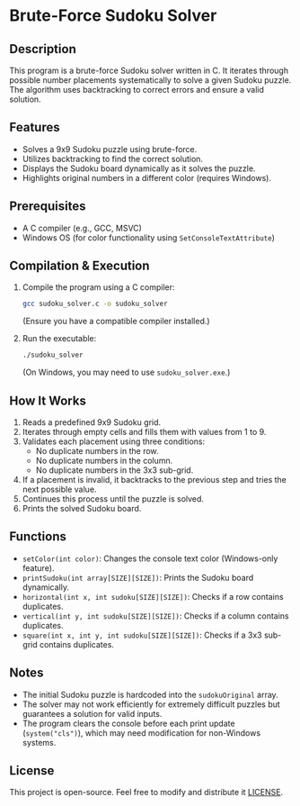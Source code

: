# Brute-Force Sudoku Solver

## Description
This program is a brute-force Sudoku solver written in C. It iterates through possible number placements systematically to solve a given Sudoku puzzle. The algorithm uses backtracking to correct errors and ensure a valid solution.

## Features
- Solves a 9x9 Sudoku puzzle using brute-force.
- Utilizes backtracking to find the correct solution.
- Displays the Sudoku board dynamically as it solves the puzzle.
- Highlights original numbers in a different color (requires Windows).

## Prerequisites
- A C compiler (e.g., GCC, MSVC)
- Windows OS (for color functionality using `SetConsoleTextAttribute`)

## Compilation & Execution
1. Compile the program using a C compiler:
   ```sh
   gcc sudoku_solver.c -o sudoku_solver
   ```
   (Ensure you have a compatible compiler installed.)

2. Run the executable:
   ```sh
   ./sudoku_solver
   ```
   (On Windows, you may need to use `sudoku_solver.exe`.)

## How It Works
1. Reads a predefined 9x9 Sudoku grid.
2. Iterates through empty cells and fills them with values from 1 to 9.
3. Validates each placement using three conditions:
   - No duplicate numbers in the row.
   - No duplicate numbers in the column.
   - No duplicate numbers in the 3x3 sub-grid.
4. If a placement is invalid, it backtracks to the previous step and tries the next possible value.
5. Continues this process until the puzzle is solved.
6. Prints the solved Sudoku board.

## Functions
- `setColor(int color)`: Changes the console text color (Windows-only feature).
- `printSudoku(int array[SIZE][SIZE])`: Prints the Sudoku board dynamically.
- `horizontal(int x, int sudoku[SIZE][SIZE])`: Checks if a row contains duplicates.
- `vertical(int y, int sudoku[SIZE][SIZE])`: Checks if a column contains duplicates.
- `square(int x, int y, int sudoku[SIZE][SIZE])`: Checks if a 3x3 sub-grid contains duplicates.

## Notes
- The initial Sudoku puzzle is hardcoded into the `sudokuOriginal` array.
- The solver may not work efficiently for extremely difficult puzzles but guarantees a solution for valid inputs.
- The program clears the console before each print update (`system("cls")`), which may need modification for non-Windows systems.

## License
This project is open-source. Feel free to modify and distribute it [LICENSE](LICENSE).
